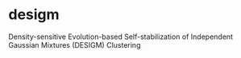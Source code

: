 # desigm
Density-sensitive Evolution-based Self-stabilization of Independent Gaussian Mixtures (DESIGM) Clustering
